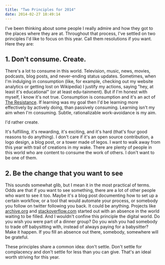 ```yaml
---
title: "Two Principles for 2014"
date: 2014-02-27 18:49:14
---
```


I've been thinking about some people I really admire and how they got to the places where they are at. Throughout that process, I've settled on two principles I'd like to focus on this year. Call them resolutions if you want. Here they are:

## 1. Don't consume. Create.

There's a lot to consume in this world. Television, music, news, movies, podcasts, blog posts, and never-ending status updates. Sometimes, when I'm indulging in consumption (like, for example, checking out my website analytics or getting lost on Wikipedia) I justify my actions, saying "hey, at least it's educational" (or at least edu-tainment). But if I'm honest with myself, I know it's not true. Consumption is consumption and it's an act of [The Resistance][1]. If learning was my goal then I'd be learning more effectively by actively doing, than passively consuming. Learning isn't my aim when I'm consuming. Subtle, rationalizable work-avoidance is my aim.

 [1]: http://zenhabits.net/the-reason-you%E2%80%99re-stuck/

I'd rather create.

It's fulfilling, it's rewarding, it's exciting, and it's hard (that's four good reasons to do anything). I don't care if it's an open source contribution, a logo design, a blog post, or a tower made of legos. I want to walk away from this year with trail of creations in my wake. There are plenty of people in this world who are content to consume the work of others. I don't want to be one of them.

## 2. Be the change that you want to see

This sounds somewhat glib, but I mean it in the most practical of terms. Odds are that if you want to see something, there are a lot of other people who want to see it too. Maybe it's a blog post documenting how to set up a certain workflow, or a tool that would automate your process, or somebody you follow on twitter following you back. It could be anything. Projects like [archive.org][2] and [stackoverflow.com][3] started out with an absence in the world waiting to be filled. And I wouldn't confine this principle the digital world. Do you wish you were part of a dinner group? Do you wish you had somebody to trade off babysitting with, instead of always paying for a babysitter? Make it happen. If you fill an absence out there, somebody, somewhere will be grateful.

 [2]: https://archive.org/
 [3]: http://stackoverflow.com/

These principles share a common idea: don't settle. Don't settle for complacency and don't settle for less than you can give. That's an ideal worth striving for this year.

